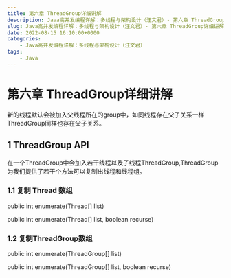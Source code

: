 ```yaml
---
title: 第六章 ThreadGroup详细讲解
description: Java高并发编程详解：多线程与架构设计（汪文君）- 第六章 ThreadGroup详细讲解
slug: Java高并发编程详解：多线程与架构设计（汪文君）- 第六章 ThreadGroup详细讲解
date: 2022-08-15 16:10:00+0000
categories:
    - Java高并发编程详解：多线程与架构设计（汪文君）
tags:
    - Java
---
```


# 第六章 ThreadGroup详细讲解

新的线程默认会被加入父线程所在的group中，如同线程存在父子关系一样ThreadGroup同样也存在父子关系。

## 1 ThreadGroup API

在一个ThreadGroup中会加入若干线程以及子线程ThreadGroup,ThreadGroup为我们提供了若干个方法可以复制出线程和线程组。

### 1.1 复制 Thread 数组

public int enumerate(Thread[] list)

public int enumerate(Thread[] list, boolean recurse)

### 1.2 复制ThreadGroup数组

public int enumerate(ThreadGroup[] list)

public int enumerate(ThreadGroup[] list, boolean recurse)
